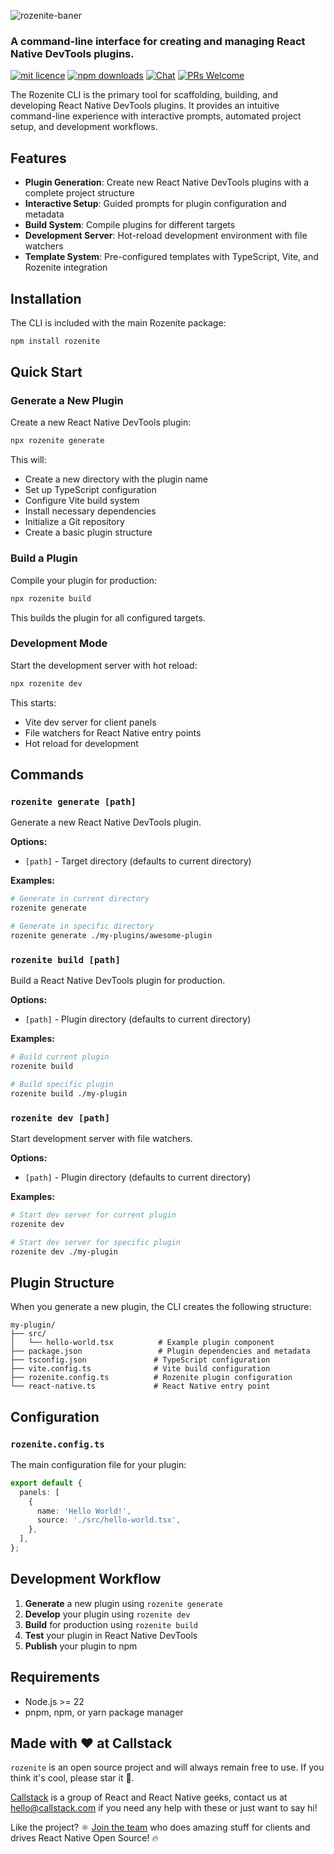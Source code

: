 ![rozenite-baner](https://github.com/user-attachments/assets/6d21839f-e624-4d8b-85a2-5f7ef1600b28)

### A command-line interface for creating and managing React Native DevTools plugins.

[![mit licence][license-badge]][license] [![npm downloads][npm-downloads-badge]][npm-downloads] [![Chat][chat-badge]][chat] [![PRs Welcome][prs-welcome-badge]][prs-welcome]

The Rozenite CLI is the primary tool for scaffolding, building, and developing React Native DevTools plugins. It provides an intuitive command-line experience with interactive prompts, automated project setup, and development workflows.

## Features

- **Plugin Generation**: Create new React Native DevTools plugins with a complete project structure
- **Interactive Setup**: Guided prompts for plugin configuration and metadata
- **Build System**: Compile plugins for different targets
- **Development Server**: Hot-reload development environment with file watchers
- **Template System**: Pre-configured templates with TypeScript, Vite, and Rozenite integration

## Installation

The CLI is included with the main Rozenite package:

```bash
npm install rozenite
```

## Quick Start

### Generate a New Plugin

Create a new React Native DevTools plugin:

```bash
npx rozenite generate
```

This will:
- Create a new directory with the plugin name
- Set up TypeScript configuration
- Configure Vite build system
- Install necessary dependencies
- Initialize a Git repository
- Create a basic plugin structure

### Build a Plugin

Compile your plugin for production:

```bash
npx rozenite build
```

This builds the plugin for all configured targets.

### Development Mode

Start the development server with hot reload:

```bash
npx rozenite dev
```

This starts:
- Vite dev server for client panels
- File watchers for React Native entry points
- Hot reload for development

## Commands

### `rozenite generate [path]`

Generate a new React Native DevTools plugin.

**Options:**
- `[path]` - Target directory (defaults to current directory)

**Examples:**
```bash
# Generate in current directory
rozenite generate

# Generate in specific directory
rozenite generate ./my-plugins/awesome-plugin
```

### `rozenite build [path]`

Build a React Native DevTools plugin for production.

**Options:**
- `[path]` - Plugin directory (defaults to current directory)

**Examples:**
```bash
# Build current plugin
rozenite build

# Build specific plugin
rozenite build ./my-plugin
```

### `rozenite dev [path]`

Start development server with file watchers.

**Options:**
- `[path]` - Plugin directory (defaults to current directory)

**Examples:**
```bash
# Start dev server for current plugin
rozenite dev

# Start dev server for specific plugin
rozenite dev ./my-plugin
```

## Plugin Structure

When you generate a new plugin, the CLI creates the following structure:

```
my-plugin/
├── src/
│   └── hello-world.tsx          # Example plugin component
├── package.json                 # Plugin dependencies and metadata
├── tsconfig.json               # TypeScript configuration
├── vite.config.ts              # Vite build configuration
├── rozenite.config.ts          # Rozenite plugin configuration
└── react-native.ts             # React Native entry point
```

## Configuration

### `rozenite.config.ts`

The main configuration file for your plugin:

```typescript
export default {
  panels: [
    {
      name: 'Hello World!',
      source: './src/hello-world.tsx',
    },
  ],
};
```

## Development Workflow

1. **Generate** a new plugin using `rozenite generate`
2. **Develop** your plugin using `rozenite dev`
3. **Build** for production using `rozenite build`
4. **Test** your plugin in React Native DevTools
5. **Publish** your plugin to npm

## Requirements

- Node.js >= 22
- pnpm, npm, or yarn package manager

## Made with ❤️ at Callstack

`rozenite` is an open source project and will always remain free to use. If you think it's cool, please star it 🌟.

[Callstack][callstack-readme-with-love] is a group of React and React Native geeks, contact us at [hello@callstack.com](mailto:hello@callstack.com) if you need any help with these or just want to say hi!

Like the project? ⚛️ [Join the team](https://callstack.com/careers/?utm_campaign=Senior_RN&utm_source=github&utm_medium=readme) who does amazing stuff for clients and drives React Native Open Source! 🔥

[callstack-readme-with-love]: https://callstack.com/?utm_source=github.com&utm_medium=referral&utm_campaign=rozenite&utm_term=readme-with-love
[license-badge]: https://img.shields.io/npm/l/rozenite?style=for-the-badge
[license]: https://github.com/callstackincubator/rozenite/blob/main/LICENSE
[npm-downloads-badge]: https://img.shields.io/npm/dm/rozenite?style=for-the-badge
[npm-downloads]: https://www.npmjs.com/package/rozenite
[prs-welcome-badge]: https://img.shields.io/badge/PRs-welcome-brightgreen.svg?style=for-the-badge
[prs-welcome]: https://github.com/callstackincubator/rozenite/blob/main/CONTRIBUTING.md
[chat-badge]: https://img.shields.io/discord/426714625279524876.svg?style=for-the-badge
[chat]: https://discord.gg/xgGt7KAjxv